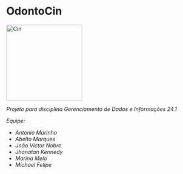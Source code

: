 # OdontoCin

<img src="https://account.cin.ufpe.br/img/logo-vertical.06880b0a.png" height="200px" alt="Cin">

*Projeto para disciplina Gerenciamento de Dados e Informações 24.1*

*Equipe:*

- *Antonio Marinho*
- *Abelto Marques*
- *João Victor Nobre*
- *Jhonatan Kennedy*
- *Marina Melo*
- *Michael Felipe*
